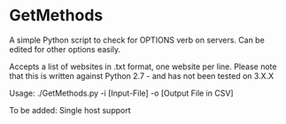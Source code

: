 # GetMethods
A simple Python script to check for OPTIONS verb on servers. Can be edited for other options easily.

Accepts a list of websites in .txt format, one website per line. Please note that this is written against Python 2.7 - and has not
been tested on 3.X.X

Usage: ./GetMethods.py -i [Input-File] -o [Output File in CSV]

To be added: Single host support
